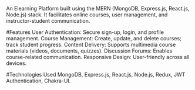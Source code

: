 An Elearning Platform built using the MERN (MongoDB, Express.js, React.js, Node.js) stack. It facilitates online courses, user management, and instructor-student communication.

#Features
User Authentication: Secure sign-up, login, and profile management.
Course Management: Create, update, and delete courses; track student progress.
Content Delivery: Supports multimedia course materials (videos, documents, quizzes).
Discussion Forums: Enables course-related communication.
Responsive Design: User-friendly across all devices.

#Technologies Used
MongoDB, Express.js, React.js, Node.js, Redux, JWT Authentication, Chakra-UI.
